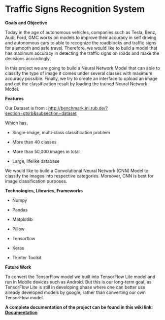 # Traffic Signs Recognition System


**Goals and Objective**

Today in the age of autonomous vehicles, companies such as Tesla, Benz, Audi, Ford, GMC works on models to improve their accuracy in self driving and autonomous cars to able to recognize the roadblocks and traffic signs for a smooth and safe travel. Therefore, we would like to build a model that has maximum accuracy in detecting the traffic signs on roads and make the decisions accordingly.

In this project we are going to build a Neural Network Model that can able to classify the type of image it comes under several classes with maximum accuracy possible. Finally, we try to create an interface to upload an image and get the classification result by loading the trained Neural Network Model.

**Features**

Our Dataset is from :  http://benchmark.ini.rub.de/?section=gtsrb&subsection=dataset


Which has, 

- Single-image, multi-class classification problem

- More than 40 classes

- More than 50,000 images in total

- Large, lifelike database 

We would like to build a Convolutional Neural Network (CNN) Model to classify the images into respective categories. Moreover, CNN is best for image classification purposes.

**Technologies, Libraries, Frameworks**


- Numpy
  
- Pandas

- Matplotlib

- Pillow

- Tensorflow

- Keras

- Tkinter Toolkit 


**Future Work**

To convert the TensorFlow model we built into TensorFlow Lite model and run in Mobile devices such as Android. But this is our long-term goal, as TensorFlow Lite is still in developing phase where one can better use already developed models by google, rather than converting our own TensorFlow model.


**A complete documentation of the project can be found in this wiki link: <a href="https://github.com/avinashganguri/Traffic/wiki/Increment-2">Documentation</a>**


